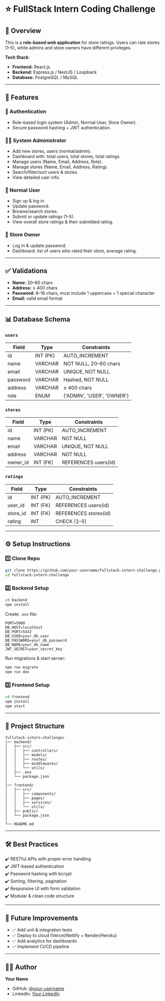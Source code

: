 # ⭐ FullStack Intern Coding Challenge  

## 📌 Overview  
This is a **role-based web application** for store ratings. Users can rate stores (1–5), while admins and store owners have different privileges.  

**Tech Stack**:  
- **Frontend:** React.js  
- **Backend:** Express.js / NestJS / Loopback  
- **Database:** PostgreSQL / MySQL  

---

## 🚀 Features  

### 🔑 Authentication  
- Role-based login system (Admin, Normal User, Store Owner).  
- Secure password hashing + JWT authentication.  

### 👨‍💻 System Administrator  
- Add new stores, users (normal/admin).  
- Dashboard with: total users, total stores, total ratings.  
- Manage users (Name, Email, Address, Role).  
- Manage stores (Name, Email, Address, Rating).  
- Search/filter/sort users & stores.  
- View detailed user info.  

### 👥 Normal User  
- Sign up & log in.  
- Update password.  
- Browse/search stores.  
- Submit or update ratings (1–5).  
- View overall store ratings & their submitted rating.  

### 🏪 Store Owner  
- Log in & update password.  
- Dashboard: list of users who rated their store, average rating.  

---

## ✅ Validations  
- **Name:** 20–60 chars  
- **Address:** ≤ 400 chars  
- **Password:** 8–16 chars, must include 1 uppercase + 1 special character  
- **Email:** valid email format  

---

## 📊 Database Schema  

### `users`  
| Field     | Type      | Constraints |
|-----------|----------|-------------|
| id        | INT (PK) | AUTO_INCREMENT |
| name      | VARCHAR  | NOT NULL, 20–60 chars |
| email     | VARCHAR  | UNIQUE, NOT NULL |
| password  | VARCHAR  | Hashed, NOT NULL |
| address   | VARCHAR  | ≤ 400 chars |
| role      | ENUM     | ('ADMIN', 'USER', 'OWNER') |

### `stores`  
| Field     | Type      | Constraints |
|-----------|----------|-------------|
| id        | INT (PK) | AUTO_INCREMENT |
| name      | VARCHAR  | NOT NULL |
| email     | VARCHAR  | UNIQUE, NOT NULL |
| address   | VARCHAR  | NOT NULL |
| owner_id  | INT (FK) | REFERENCES users(id) |

### `ratings`  
| Field     | Type      | Constraints |
|-----------|----------|-------------|
| id        | INT (PK) | AUTO_INCREMENT |
| user_id   | INT (FK) | REFERENCES users(id) |
| store_id  | INT (FK) | REFERENCES stores(id) |
| rating    | INT      | CHECK (1–5) |

---

## ⚙️ Setup Instructions  

### 1️⃣ Clone Repo  
```bash
git clone https://github.com/your-username/fullstack-intern-challenge.git
cd fullstack-intern-challenge
```

### 2️⃣ Backend Setup  
```bash
cd backend
npm install
```

Create `.env` file:  
```env
PORT=5000
DB_HOST=localhost
DB_PORT=5432
DB_USER=your_db_user
DB_PASSWORD=your_db_password
DB_NAME=your_db_name
JWT_SECRET=your_secret_key
```

Run migrations & start server:  
```bash
npm run migrate
npm run dev
```

### 3️⃣ Frontend Setup  
```bash
cd frontend
npm install
npm start
```

---

## 📂 Project Structure  

```
fullstack-intern-challenge/
│── backend/
│   ├── src/
│   │   ├── controllers/
│   │   ├── models/
│   │   ├── routes/
│   │   ├── middlewares/
│   │   └── utils/
│   ├── .env
│   └── package.json
│
│── frontend/
│   ├── src/
│   │   ├── components/
│   │   ├── pages/
│   │   ├── services/
│   │   └── utils/
│   ├── public/
│   └── package.json
│
└── README.md
```

---

## 🛠 Best Practices  
✔️ RESTful APIs with proper error handling  
✔️ JWT-based authentication  
✔️ Password hashing with bcrypt  
✔️ Sorting, filtering, pagination  
✔️ Responsive UI with form validation  
✔️ Modular & clean code structure  

---

## 📌 Future Improvements  
- ✅ Add unit & integration tests  
- ✅ Deploy to cloud (Vercel/Netlify + Render/Heroku)  
- ✅ Add analytics for dashboards  
- ✅ Implement CI/CD pipeline  

---

## 👨‍💻 Author  
**Your Name**  
- GitHub: [@your-username](https://github.com/your-username)  
- LinkedIn: [Your LinkedIn](https://linkedin.com/in/your-profile)  
